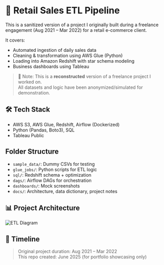 # 🛒 Retail Sales ETL Pipeline

This is a sanitized version of a project I originally built during a freelance engagement (Aug 2021 – Mar 2022) for a retail e-commerce client.

It covers:
- Automated ingestion of daily sales data
- Cleaning & transformation using AWS Glue (Python)
- Loading into Amazon Redshift with star schema modeling
- Business dashboards using Tableau

> 📝 Note: This is a **reconstructed** version of a freelance project I worked on.  
> All datasets and logic have been anonymized/simulated for demonstration.


## 🛠 Tech Stack
- AWS S3, AWS Glue, Redshift, Airflow (Dockerized)
- Python (Pandas, Boto3), SQL
- Tableau Public

##  Folder Structure
- `sample_data/`: Dummy CSVs for testing
- `glue_jobs/`: Python scripts for ETL logic
- `sql/`: Redshift schema + optimization
- `dags/`: Airflow DAGs for orchestration
- `dashboards/`: Mock screenshots
- `docs/`: Architecture, data dictionary, project notes

## 📊 Project Architecture
![ETL Diagram](docs/architecture_diagram.png)

## 🧠 Timeline
> Original project duration: Aug 2021 – Mar 2022  
> This repo created: June 2025 (for portfolio showcasing only)


